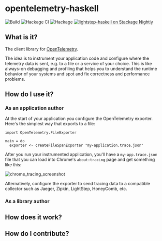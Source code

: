 # opentelemetry-haskell

![Build](https://github.com/ethercrow/opentelemetry-haskell/workflows/Build/badge.svg)
![Hackage CI](https://matrix.hackage.haskell.org/api/v2/packages/opentelemetry/badge)
![Hackage](https://img.shields.io/hackage/v/lightstep-haskell)
[![lightstep-haskell on Stackage Nightly](http://stackage.org/package/lightstep-haskell/badge/nightly)](http://stackage.org/nightly/package/lightstep-haskell)

## What is it?

The client library for [OpenTelemetry](https://opentelemetry.io).

The idea is to instrument your application code and configure where the telemetry data is sent, e.g. to a file or a service of your choice. This is like always-on debugging and profiling that helps you to understand the runtime behavior of your systems and spot and fix correctness and performance problems.

## How do I use it?

### As an application author

At the start of your application you configure the OpenTelemetry exporter. Here's the simplest way that exports to a file:

```
import OpenTelemetry.FileExporter

main = do
  exporter <- createFileSpanExporter "my-application.trace.json"
```


After you run your instrumented application, you'll have a `my-app.trace.json` file that you can load into Chrome's `about:tracing` page and get something like this:

![chrome_tracing_screenshot](https://i.imgur.com/q62yAkC.png)

Alternatively, configure the exporter to send tracing data to a compatible collector such as Jaeger, Zipkin, LightStep, HoneyComb, etc.

### As a library author

## How does it work?

## How do I contribute?
